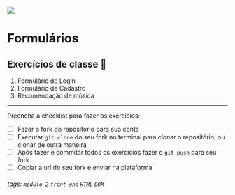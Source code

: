 ![](https://i.imgur.com/xG74tOh.png)

# Formulários

## Exercícios de classe 🏫
1. Formulário de Login
2. Formulário de Cadastro
3. Recomendação de música

---

Preencha a checklist para fazer os exercícios:

-   [ ] Fazer o fork do repositório para sua conta
-   [ ] Executar `git clone` do seu fork no terminal para clonar o repositório, ou clonar de outra maneira
-   [ ] Após fazer e commitar todos os exercícios fazer o `git push` para seu fork
-   [ ] Copiar a url do seu fork e enviar na plataforma

###### tags: `módulo 2` `front-end` `HTML` `DOM`

